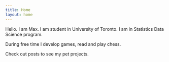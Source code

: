 ```yaml
---
title: Home
layout: home
---
```


Hello. I am Max. I am student in University of Toronto. I am in Statistics Data Science program.

During free time I develop games, read and play chess. 

Check out posts to see my pet projects.